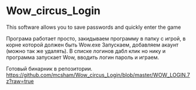 # Wow_circus_Login
This software allows you to save passwords and quickly enter the game


Програма работает просто, закидываем программу в папку с игрой, в корне которой должен быть Wow.exe
Запускаем, добавляем акаунт (можно так же удалять).
В списке логинов дабл клик но нику и программа запускает Wow, вводить логин пароль и играем.

Готовый бинарник в репозитории.
https://github.com/mcsham/Wow_circus_Login/blob/master/WOW_LOGIN.7z?raw=true
